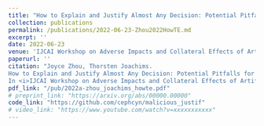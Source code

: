 ```yaml
---
title: "How to Explain and Justify Almost Any Decision: Potential Pitfalls for Accountability in AI Decision-Making"
collection: publications
permalink: /publications/2022-06-23-Zhou2022HowTE.md
excerpt: ''
date: 2022-06-23
venue: 'IJCAI Workshop on Adverse Impacts and Collateral Effects of Artificial Intelligence Technologies'
paperurl: ''
citation: "Joyce Zhou, Thorsten Joachims. 
How to Explain and Justify Almost Any Decision: Potential Pitfalls for Accountability in AI Decision-Making.
In <i>IJCAI Workshop on Adverse Impacts and Collateral Effects of Artificial Intelligence Technologies</i>>, 2022."
pdf_link: "/pub/2022a-zhou_joachims_howte.pdf"
# preprint_link: "https://arxiv.org/abs/00000.00000"
code_link: "https://github.com/cephcyn/malicious_justif"
# video_link: "https://www.youtube.com/watch?v=xxxxxxxxxxx"
---
```

